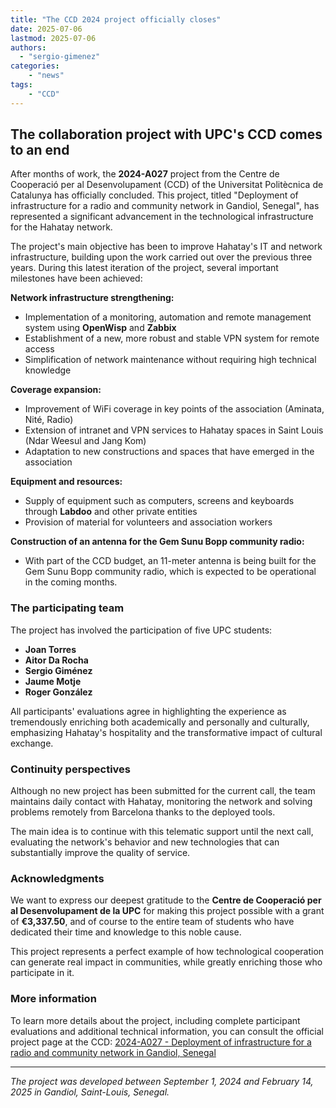 ```yaml
---
title: "The CCD 2024 project officially closes"
date: 2025-07-06
lastmod: 2025-07-06
authors: 
  - "sergio-gimenez"  
categories:
    - "news"
tags:
    - "CCD"
---
```


## The collaboration project with UPC's CCD comes to an end

After months of work, the **2024-A027** project from the Centre de Cooperació per al Desenvolupament (CCD) of the Universitat Politècnica de Catalunya has officially concluded. This project, titled "Deployment of infrastructure for a radio and community network in Gandiol, Senegal", has represented a significant advancement in the technological infrastructure for the Hahatay network.

The project's main objective has been to improve Hahatay's IT and network infrastructure, building upon the work carried out over the previous three years. During this latest iteration of the project, several important milestones have been achieved:

**Network infrastructure strengthening:**

- Implementation of a monitoring, automation and remote management system using **OpenWisp** and **Zabbix**
- Establishment of a new, more robust and stable VPN system for remote access
- Simplification of network maintenance without requiring high technical knowledge

**Coverage expansion:**

- Improvement of WiFi coverage in key points of the association (Aminata, Nité, Radio)
- Extension of intranet and VPN services to Hahatay spaces in Saint Louis (Ndar Weesul and Jang Kom)
- Adaptation to new constructions and spaces that have emerged in the association

**Equipment and resources:**

- Supply of equipment such as computers, screens and keyboards through **Labdoo** and other private entities
- Provision of material for volunteers and association workers

**Construction of an antenna for the Gem Sunu Bopp community radio:**

- With part of the CCD budget, an 11-meter antenna is being built for the Gem Sunu Bopp community radio, which is expected to be operational in the coming months.

### The participating team

The project has involved the participation of five UPC students:

- **Joan Torres**
- **Aitor Da Rocha**
- **Sergio Giménez**
- **Jaume Motje**
- **Roger González**

All participants' evaluations agree in highlighting the experience as tremendously enriching both academically and personally and culturally, emphasizing Hahatay's hospitality and the transformative impact of cultural exchange.

### Continuity perspectives

Although no new project has been submitted for the current call, the team maintains daily contact with Hahatay, monitoring the network and solving problems remotely from Barcelona thanks to the deployed tools.

The main idea is to continue with this telematic support until the next call, evaluating the network's behavior and new technologies that can substantially improve the quality of service.

### Acknowledgments

We want to express our deepest gratitude to the **Centre de Cooperació per al Desenvolupament de la UPC** for making this project possible with a grant of **€3,337.50**, and of course to the entire team of students who have dedicated their time and knowledge to this noble cause.

This project represents a perfect example of how technological cooperation can generate real impact in communities, while greatly enriching those who participate in it.

### More information

To learn more details about the project, including complete participant evaluations and additional technical information, you can consult the official project page at the CCD: [2024-A027 - Deployment of infrastructure for a radio and community network in Gandiol, Senegal](https://ccd.upc.edu/ca/projectes/projectes-llistat/2024-a027-1)

---

*The project was developed between September 1, 2024 and February 14, 2025 in Gandiol, Saint-Louis, Senegal.*
